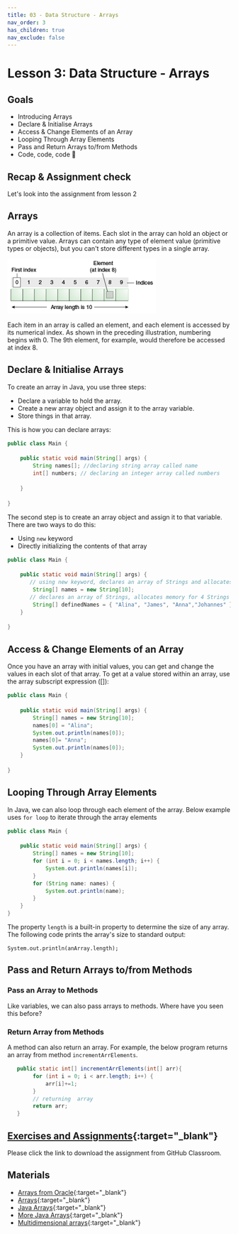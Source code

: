 ```yaml
---
title: 03 - Data Structure - Arrays
nav_order: 3
has_children: true
nav_exclude: false
---
```


# Lesson 3: Data Structure - Arrays

## Goals

* Introducing Arrays
* Declare & Initialise Arrays
* Access & Change Elements of an Array
* Looping Through Array Elements
* Pass and Return Arrays to/from Methods
* Code, code, code 🤩

## Recap & Assignment check

Let's look into the assignment from lesson 2

## Arrays
An array is a collection of items. Each slot in the array can hold an object or a primitive value. Arrays can contain any type of element value (primitive types or objects), but you can't store different types in a single array.

![array](objects-tenElementArray.gif)

Each item in an array is called an element, and each element is accessed by its numerical index. 
As shown in the preceding illustration, numbering begins with 0. The 9th element, for example, 
would therefore be accessed at index 8.

## Declare & Initialise Arrays

To create an array in Java, you use three steps:

* Declare a variable to hold the array.
* Create a new array object and assign it to the array variable.
* Store things in that array.

This is how you can declare arrays:

```java
public class Main {

    public static void main(String[] args) {
        String names[]; //declaring string array called name
        int[] numbers; // declaring an integer array called numbers
        
    }

}
```

The second step is to create an array object and assign it to that variable. There are two ways to do this:

* Using `new` keyword
* Directly initializing the contents of that array

```java
public class Main {

    public static void main(String[] args) {
       // using new keyword, declares an array of Strings and allocates memory for 10 Strings
        String[] names = new String[10];
       // declares an array of Strings, allocates memory for 4 Strings and initializes all elements
        String[] definedNames = { "Alina", "James", "Anna","Johannes" }; 
    }

}
```
## Access & Change Elements of an Array

Once you have an array with initial values, you can get and change the values in each slot of that array. 
To get at a value stored within an array, use the array subscript expression ([]):

```java
public class Main {

    public static void main(String[] args) {
        String[] names = new String[10];
        names[0] = "Alina";
        System.out.println(names[0]);
        names[0]= "Anna";
        System.out.println(names[0]);
    }

}
```
## Looping Through Array Elements

In Java, we can also loop through each element of the array. Below example uses `for loop` to iterate through the array elements

```java
public class Main {

    public static void main(String[] args) {
        String[] names = new String[10];
        for (int i = 0; i < names.length; i++) {
            System.out.println(names[i]);
        }
        for (String name: names) {
            System.out.println(name);
        }
    }
}
```

The property `length` is a built-in property to determine the size of any array. The following code prints the array's size to standard output:

    System.out.println(anArray.length);

## Pass and Return Arrays to/from Methods

### Pass an Array to Methods

Like variables, we can also pass arrays to methods. Where have you seen this before?

### Return Array from Methods

A method can also return an array. For example, the below program returns an array from method `incrementArrElements`.

```java
   public static int[] incrementArrElements(int[] arr){
        for (int i = 0; i < arr.length; i++) {
            arr[i]+=1;
        }     
        // returning  array
        return arr;
   }
```

## [Exercises and Assignments](https://classroom.github.com/a/YP9RR7gg ){:target="_blank"}

Please click the link to download the assignment from GitHub Classroom.

## Materials

- [Arrays from Oracle](https://docs.oracle.com/javase/tutorial/java/nutsandbolts/arrays.html ){:target="_blank"}
- [Arrays](https://www.programiz.com/java-programming/arrays ){:target="_blank"}
- [Java Arrays](http://tutorials.jenkov.com/java/arrays.html ){:target="_blank"}
- [More Java Arrays](https://www.w3schools.com/java/java_arrays.asp ){:target="_blank"}
- [Multidimensional arrays](https://www.geeksforgeeks.org/multidimensional-arrays-in-java/ ){:target="_blank"}
